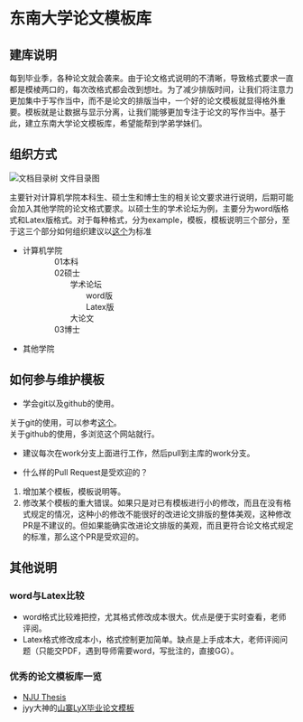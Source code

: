 # 东南大学论文模板库  
## 建库说明  
每到毕业季，各种论文就会袭来。由于论文格式说明的不清晰，导致格式要求一直都是模棱两口的，每次改格式都会改到想吐。为了减少排版时间，让我们将注意力更加集中于写作当中，而不是论文的排版当中，一个好的论文模板就显得格外重要。模板就是让数据与显示分离，让我们能够更加专注于论文的写作当中。基于此，建立东南大学论文模板库，希望能帮到学弟学妹们。

## 组织方式  

![文档目录树](https://github.com/JosanSun/SEUThesis/tree/master/pic/directory.png)
文件目录图  

主要针对计算机学院本科生、硕士生和博士生的相关论文要求进行说明，后期可能会加入其他学院的论文格式要求。以硕士生的学术论坛为例，主要分为word版格式和Latex版格式。对于每种格式，分为example，模板，模板说明三个部分，至于这三个部分如何组织建议以[这个](https://github.com/JosanSun/SEUThesis/tree/master/%E8%AE%A1%E7%AE%97%E6%9C%BA%E7%A7%91%E5%AD%A6%E4%B8%8E%E5%B7%A5%E7%A8%8B%E5%AD%A6%E9%99%A2/02%E7%A1%95%E5%A3%AB/%E5%AD%A6%E6%9C%AF%E8%AE%BA%E5%9D%9B)为标准

- 计算机学院  
&emsp;&emsp;&emsp;&emsp;01本科  
&emsp;&emsp;&emsp;&emsp;02硕士  
&emsp;&emsp;&emsp;&emsp;&emsp;&emsp;学术论坛  
&emsp;&emsp;&emsp;&emsp;&emsp;&emsp;&emsp;&emsp;word版  
&emsp;&emsp;&emsp;&emsp;&emsp;&emsp;&emsp;&emsp;Latex版  
&emsp;&emsp;&emsp;&emsp;&emsp;&emsp;大论文  
&emsp;&emsp;&emsp;&emsp;03博士  

- 其他学院  

## 如何参与维护模板  
- 学会git以及github的使用。

关于git的使用，可以参考[这个](https://github.com/JosanSun/SEUThesis/tree/work/%E8%AE%A1%E7%AE%97%E6%9C%BA%E7%A7%91%E5%AD%A6%E4%B8%8E%E5%B7%A5%E7%A8%8B%E5%AD%A6%E9%99%A2/02%E7%A1%95%E5%A3%AB/%E5%AD%A6%E6%9C%AF%E8%AE%BA%E5%9D%9B)。  
关于github的使用，多浏览这个网站就行。  

- 建议每次在work分支上面进行工作，然后pull到主库的work分支。

- 什么样的Pull Request是受欢迎的？  

1. 增加某个模板，模板说明等。
2. 修改某个模板的重大错误。如果只是对已有模板进行小的修改，而且在没有格式规定的情况，这种小的修改不能很好的改进论文排版的整体美观，这种修改PR是不建议的。但如果能确实改进论文排版的美观，而且更符合论文格式规定的标准，那么这个PR是受欢迎的。

## 其他说明  

### word与Latex比较  
- word格式比较难把控，尤其格式修改成本很大。优点是便于实时查看，老师评阅。  
- Latex格式修改成本小，格式控制更加简单。缺点是上手成本大，老师评阅问题（只能交PDF，遇到导师需要word，写批注的，直接GG）。  

### 优秀的论文模板库一览  
- [NJU Thesis](https://github.com/Haixing-Hu/nju-thesis)  
- jyy大神的[山寨LyX毕业论文模板](https://github.com/jiangyy/njuthesis)  


